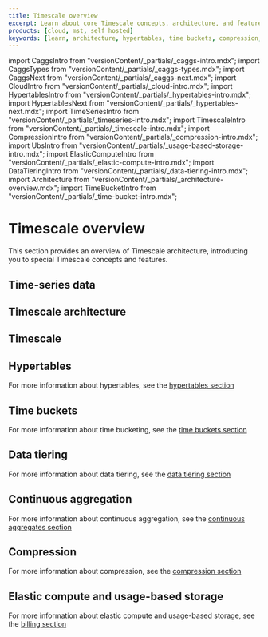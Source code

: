 ```yaml
---
title: Timescale overview
excerpt: Learn about core Timescale concepts, architecture, and features
products: [cloud, mst, self_hosted]
keywords: [learn, architecture, hypertables, time buckets, compression, continuous aggregates]
---
```


import CaggsIntro from "versionContent/_partials/_caggs-intro.mdx";
import CaggsTypes from "versionContent/_partials/_caggs-types.mdx";
import CaggsNext from "versionContent/_partials/_caggs-next.mdx";
import CloudIntro from "versionContent/_partials/_cloud-intro.mdx";
import HypertablesIntro from "versionContent/_partials/_hypertables-intro.mdx";
import HypertablesNext from "versionContent/_partials/_hypertables-next.mdx";
import TimeSeriesIntro from "versionContent/_partials/_timeseries-intro.mdx";
import TimescaleIntro from "versionContent/_partials/_timescale-intro.mdx";
import CompressionIntro from "versionContent/_partials/_compression-intro.mdx";
import UbsIntro from "versionContent/_partials/_usage-based-storage-intro.mdx";
import ElasticComputeIntro from "versionContent/_partials/_elastic-compute-intro.mdx";
import DataTieringIntro from "versionContent/_partials/_data-tiering-intro.mdx";
import Architecture from "versionContent/_partials/_architecture-overview.mdx";
import TimeBucketIntro from "versionContent/_partials/_time-bucket-intro.mdx";

# Timescale overview

<TimescaleIntro />

This section provides an overview of Timescale architecture, introducing you
to special Timescale concepts and features.

## Time-series data

<TimeSeriesIntro />

## Timescale architecture

<Architecture />

## Timescale

<CloudIntro />

## Hypertables

<HypertablesIntro />

<HypertablesNext />

For more information about hypertables, see the
[hypertables section][hypertables]

## Time buckets

<TimeBucketIntro />

For more information about time bucketing, see the
[time buckets section][time-buckets]

## Data tiering

<DataTieringIntro />

For more information about data tiering, see the
[data tiering section][data-tiering]

## Continuous aggregation

<CaggsIntro />

<CaggsTypes />

<CaggsNext />

For more information about continuous aggregation, see the
[continuous aggregates section][caggs]

## Compression

<CompressionIntro />

For more information about compression, see the
[compression section][time-buckets]

## Elastic compute and usage-based storage

<ElasticComputeIntro />

<UbsIntro />

For more information about elastic compute and usage-based storage, see the
[billing section][billing]

[hypertables]: /use-timescale/:currentVersion:/hypertables/
[time-buckets]: /use-timescale/:currentVersion:/time-buckets/
[data-tiering]: /use-timescale/:currentVersion:/data-tiering/
[caggs]: /use-timescale/:currentVersion:/continuous-aggregates/
[time-buckets]: /use-timescale/:currentVersion:/time-buckets/
[billing]: /use-timescale/:currentVersion:/account-management/

